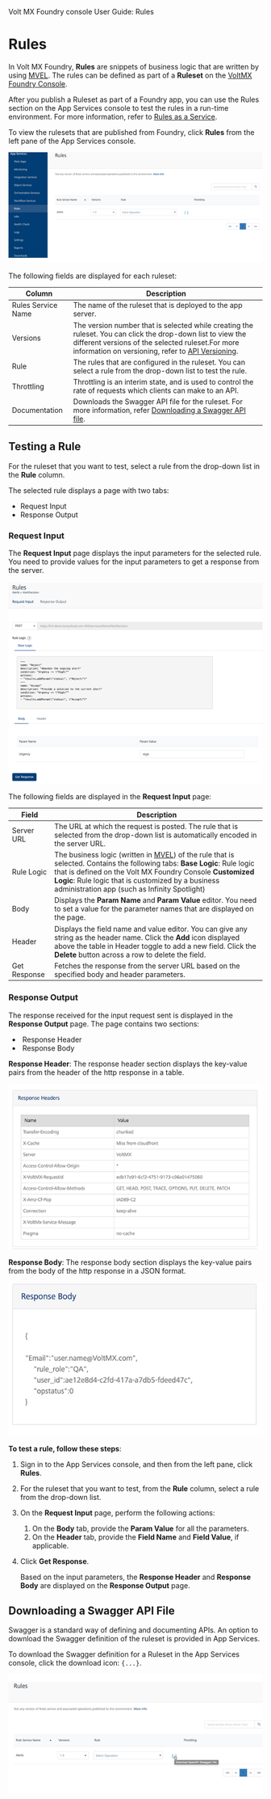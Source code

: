                            

Volt MX  Foundry console User Guide: Rules

Rules
=====

In Volt MX Foundry, **Rules** are snippets of business logic that are written by using [MVEL](http://mvel.documentnode.com/). The rules can be defined as part of a **Ruleset** on the [VoltMX Foundry Console](https://manage.hclvoltmx.com/).

After you publish a Ruleset as part of a Foundry app, you can use the Rules section on the App Services console to test the rules in a run-time environment. For more information, refer to [Rules as a Service](../../../Foundry/voltmx_foundry_user_guide/Content/Rules_as_a_Service.md).

To view the rulesets that are published from Foundry, click **Rules** from the left pane of the App Services console.

![](Resources/Images/Rules_Landing_650x282.png)

The following fields are displayed for each ruleset:

  
| Column | Description |
| --- | --- |
| Rules Service Name | The name of the ruleset that is deployed to the app server. |
| Versions | The version number that is selected while creating the ruleset. You can click the drop-down list to view the different versions of the selected ruleset.For more information on versioning, refer to [API Versioning](../../../Foundry/voltmx_foundry_user_guide/Content/API_Versioning.md). |
| Rule | The rules that are configured in the ruleset. You can select a rule from the drop-down list to test the rule. |
| Throttling | Throttling is an interim state, and is used to control the rate of requests which clients can make to an API. |
| Documentation | Downloads the Swagger API file for the ruleset. For more information, refer [Downloading a Swagger API file](#downloading-a-swagger-api-file). |

Testing a Rule
--------------

For the ruleset that you want to test, select a rule from the drop-down list in the **Rule** column.

The selected rule displays a page with two tabs:

*   Request Input
*   Response Output

### Request Input

The **Request Input** page displays the input parameters for the selected rule. You need to provide values for the input parameters to get a response from the server.

![](Resources/Images/Rules_operation_650x516.png)

The following fields are displayed in the **Request Input** page:

  
| Field | Description |
| --- | --- |
| Server URL | The URL at which the request is posted. The rule that is selected from the drop-down list is automatically encoded in the server URL. |
| Rule Logic | The business logic (written in [MVEL](http://mvel.documentnode.com/)) of the rule that is selected. Contains the following tabs: **Base Logic**: Rule logic that is defined on the Volt MX Foundry Console **Customized Logic**: Rule logic that is customized by a business administration app (such as Infinity Spotlight) |
| Body | Displays the **Param Name** and **Param Value** editor. You need to set a value for the parameter names that are displayed on the page. |
| Header | Displays the field name and value editor. You can give any string as the header name. Click the **Add** icon displayed above the table in Header toggle to add a new field. Click the **Delete** button across a row to delete the field. |
| Get Response | Fetches the response from the server URL based on the specified body and header parameters. |

### Response Output

The response received for the input request sent is displayed in the **Response Output** page. The page contains two sections:

*    Response Header
*    Response Body

**Response Header**: The response header section displays the key-value pairs from the header of the http response in a table.

![](Resources/Images/Rules_response_headers.png)

**Response Body**: The response body section displays the key-value pairs from the body of the http response in a JSON format.

![](Resources/Images/Rules_response_body.png)

**To test a rule, follow these steps**:

1.  Sign in to the App Services console, and then from the left pane, click **Rules**.
2.  For the ruleset that you want to test, from the **Rule** column, select a rule from the drop-down list.
3.  On the **Request Input** page, perform the following actions:
    1.  On the **Body** tab, provide the **Param Value** for all the parameters.
    2.  On the **Header** tab, provide the **Field Name** and **Field Value**, if applicable.
4.  Click **Get Response**.
    
    Based on the input parameters, the **Response Header** and **Response Body** are displayed on the **Response Output** page.
    

Downloading a Swagger API File
------------------------------

Swagger is a standard way of defining and documenting APIs. An option to download the Swagger definition of the ruleset is provided in App Services.

To download the Swagger definition for a Ruleset in the App Services console, click the download icon: `{...}`.

![](Resources/Images/Rules_download_600x278.png)
